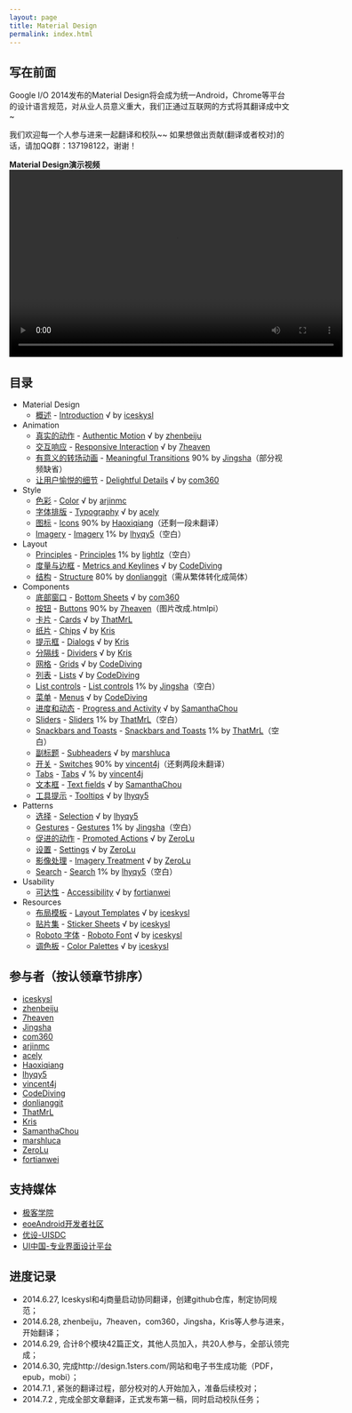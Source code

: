 ```yaml
---
layout: page
title: Material Design
permalink: index.html
---
```


## 写在前面

Google I/O 2014发布的Material Design将会成为统一Android，Chrome等平台的设计语言规范，对从业人员意义重大，我们正通过互联网的方式将其翻译成中文~

我们欢迎每一个人参与进来一起翻译和校队~~
如果想做出贡献(翻译或者校对)的话，请加QQ群：137198122，谢谢！

**Material Design演示视频**
<video crossorigin="anonymous"   controls width="600" height="337" autoplay="autoplay">
<source src="http://materialdesign.qiniudn.com/Material%20design.mp4" type="video/webm">
</video>


## 目录

* Material Design 
  * [概述](material_design/material-design/introduction.html) - [Introduction](http://www.google.com/design/spec/material-design/introduction.html) √ by [iceskysl](https://github.com/iceskysl)
* Animation
  * [真实的动作](material_design/animation/authentic-motion.html) - [Authentic Motion](http://www.google.com/design/spec/animation/authentic-motion.html) √ by [zhenbeiju](https://github.com/zhenbeiju)
  * [交互响应](material_design/animation/responsive-interaction.html) - [Responsive Interaction](http://www.google.com/design/spec/animation/responsive-interaction.html) √ by [7heaven](https://github.com/7heaven)
  * [有意义的转场动画](material_design/animation/meaningful-transitions.html) - [Meaningful Transitions](http://www.google.com/design/spec/animation/meaningful-transitions.html) 90% by [Jingsha](https://github.com/jingsha)（部分视频缺省）    
  * [让用户愉悦的细节](material_design/animation/delightful-details.html) - [Delightful Details](http://www.google.com/design/spec/animation/delightful-details.html) √ by [com360](https://github.com/com360)
* Style
  * [色彩](material_design/style/color.html) - [Color](http://www.google.com/design/spec/style/color.html) √ by [arjinmc](https://github.com/arjinmc)
  * [字体排版](material_design/style/typography.html) - [Typography](http://www.google.com/design/spec/style/typography.html) √ by [acely](https://github.com/acely)
  * [图标](material_design/style/icons.html) - [Icons](http://www.google.com/design/spec/style/icons.html) 90% by [Haoxiqiang](https://github.com/haoxiqiang)（还剩一段未翻译）  
  * [Imagery](material_design/style/imagery.html) - [Imagery](http://www.google.com/design/spec/style/imagery.html) 1% by [lhyqy5](https://github.com/lhyqy5)（空白）
* Layout
  * [Principles](material_design/layout/layout-principles.html) - [Principles](http://www.google.com/design/spec/layout/layout-principles.html) 1% by [lightlz](https://github.com/lightlz)（空白）
  * [度量与边框](material_design/layout/metrics-and-keylines.html) - [Metrics and Keylines](http://www.google.com/design/spec/layout/metrics-and-keylines.html) √ by [CodeDiving](http://github.com/codediving)
  * [结构](material_design/layout/structure.html) - [Structure](http://www.google.com/design/spec/layout/structure.html) 80% by [donlianggit](https://github.com/donlianggit)（需从繁体转化成简体）
* Components
  * [底部窗口](material_design/components/bottom-sheets.html) - [Bottom Sheets](http://www.google.com/design/spec/components/bottom-sheets.html) √ by [com360](https://github.com/com360)
  * [按钮](material_design/components/buttons.html) - [Buttons](http://www.google.com/design/spec/components/buttons.html) 90% by [7heaven](https://github.com/7heaven)（图片改成.htmlpi）
  * [卡片](material_design/components/cards.html) - [Cards](http://www.google.com/design/spec/components/cards.html) √ by [ThatMrL](https://github.com/ThatMrL)
  * [纸片](material_design/components/chips.html) - [Chips](http://www.google.com/design/spec/components/chips.html) √ by [Kris](https://github.com/krislq)
  * [提示框](material_design/components/dialogs.html) - [Dialogs](http://www.google.com/design/spec/components/dialogs.html) √ by [Kris](https://github.com/krislq)
  * [分隔线](material_design/components/dividers.html) - [Dividers](http://www.google.com/design/spec/components/dividers.html) √ by [Kris](https://github.com/krislq)
  * [网格](material_design/components/grids.html) - [Grids](http://www.google.com/design/spec/components/grids.html) √ by [CodeDiving](http://github.com/codediving)
  * [列表](material_design/components/lists.html) - [Lists](http://www.google.com/design/spec/components/lists.html) √ by [CodeDiving](http://github.com/codediving)
  * [List controls](material_design/components/list-controls.html) - [List controls](http://www.google.com/design/spec/components/list-controls.html) 1% by [Jingsha](https://github.com/jingsha)（空白）
  * [菜单](material_design/components/menus.html) - [Menus](http://www.google.com/design/spec/components/menus.html) √ by [CodeDiving](http://github.com/codediving)
  * [进度和动态](material_design/components/progress-activity.html) - [Progress and Activity](http://www.google.com/design/spec/components/progress-activity.html) √ by [SamanthaChou](https://github.com/SamanthaChou)
  * [Sliders](material_design/components/sliders.html) - [Sliders](http://www.google.com/design/spec/components/sliders.html) 1% by [ThatMrL](https://github.com/ThatMrL)（空白）
  * [Snackbars and Toasts](material_design/components/snackbars-and-toasts.html) - [Snackbars and Toasts](http://www.google.com/design/spec/components/snackbars-and-toasts.html) 1% by [ThatMrL](https://github.com/ThatMrL)（空白）
  * [副标题](material_design/components/subheaders.html) - [Subheaders](http://www.google.com/design/spec/components/subheaders.html) √ by [marshluca](https://github.com/marshluca)
  * [开关](material_design/components/switches.html) - [Switches](http://www.google.com/design/spec/components/switches.html) 90% by [vincent4j](https://github.com/vincent4j)（还剩两段未翻译）
  * [Tabs](material_design/components/tabs.html) - [Tabs](http://www.google.com/design/spec/components/tabs.html) √ % by [vincent4j](https://github.com/vincent4j)
  * [文本框](material_design/components/text-fields.html) - [Text fields](http://www.google.com/design/spec/components/text-fields.html) √ by [SamanthaChou](https://github.com/SamanthaChou)
  * [工具提示](material_design/components/tooltips.html) - [Tooltips](http://www.google.com/design/spec/components/tooltips.html) √ by [lhyqy5](https://github.com/lhyqy5)
* Patterns
  * [选择](material_design/patterns/selection.html) - [Selection](http://www.google.com/design/spec/patterns/selection.html) √ by [lhyqy5](https://github.com/lhyqy5)
  * [Gestures](material_design/patterns/gestures.html) - [Gestures](http://www.google.com/design/spec/patterns/gestures.html) 1% by [Jingsha](https://github.com/jingsha)（空白）
  * [促进的动作](material_design/patterns/promoted-actions.html) - [Promoted Actions](http://www.google.com/design/spec/patterns/promoted-actions.html) √ by [ZeroLu](https://github.com/ZeroLu)
  * [设置](material_design/patterns/settings.html) - [Settings](http://www.google.com/design/spec/patterns/settings.html) √ by [ZeroLu](https://github.com/ZeroLu)
  * [影像处理](material_design/patterns/imagery-treatment.html) - [Imagery Treatment](http://www.google.com/design/spec/patterns/imagery-treatment.html) √ by [ZeroLu](https://github.com/ZeroLu)
  * [Search](material_design/patterns/search.html) - [Search](http://www.google.com/design/spec/patterns/search.html)  1% by [lhyqy5](https://github.com/lhyqy5)（空白）
* Usability
  * [可达性](material_design/usability/accessibility.html) - [Accessibility](http://www.google.com/design/spec/usability/accessibility.html) √ by [fortianwei](https://github.com/fortianwei)
* Resources
  * [布局模板](material_design/resources/layout-templates.html) - [Layout Templates](http://www.google.com/design/spec/resources/layout-templates.html) √ by [iceskysl](https://github.com/iceskysl)
  * [贴片集](material_design/resources/sticker-sheets.html) - [Sticker Sheets](http://www.google.com/design/spec/resources/sticker-sheets.html) √ by [iceskysl](https://github.com/iceskysl)
  * [Roboto 字体](material_design/resources/roboto-font.html) - [Roboto Font](http://www.google.com/design/spec/resources/roboto-font.html) √ by [iceskysl](https://github.com/iceskysl)
  * [调色板](material_design/resources/color-palettes.html) - [Color Palettes](http://www.google.com/design/spec/resources/color-palettes.html) √ by [iceskysl](https://github.com/iceskysl)

 

## 参与者（按认领章节排序）

- [iceskysl](https://github.com/iceskysl)
- [zhenbeiju](https://github.com/zhenbeiju)
- [7heaven](https://github.com/7heaven)
- [Jingsha](https://github.com/jingsha)
- [com360](https://github.com/com360)
- [arjinmc](https://github.com/arjinmc)
- [acely](https://github.com/acely)
- [Haoxiqiang](https://github.com/haoxiqiang)
- [lhyqy5](https://github.com/lhyqy5)
- [vincent4j](https://github.com/vincent4j)
- [CodeDiving](http://github.com/codediving)
- [donlianggit](https://github.com/donlianggit)
- [ThatMrL](https://github.com/ThatMrL)
- [Kris](https://github.com/krislq)
- [SamanthaChou](https://github.com/SamanthaChou)
- [marshluca](https://github.com/marshluca)
- [ZeroLu](https://github.com/ZeroLu)
- [fortianwei](https://github.com/fortianwei)

 

## 支持媒体

- [极客学院](http://www.jikexueyuan.com/)
- [eoeAndroid开发者社区](http://www.eoeandroid.com/)
- [优设-UISDC](http://www.uisdc.com/)
- [UI中国-专业界面设计平台](http://www.ui.cn/)

## 进度记录

- 2014.6.27, Iceskysl和4j商量启动协同翻译，创建github仓库，制定协同规范；
- 2014.6.28, zhenbeiju，7heaven，com360，Jingsha，Kris等人参与进来，开始翻译；
- 2014.6.29, 合计8个模块42篇正文，其他人员加入，共20人参与，全部认领完成；
- 2014.6.30, 完成http://design.1sters.com/网站和电子书生成功能（PDF，epub，mobi）；
- 2014.7.1 , 紧张的翻译过程，部分校对的人开始加入，准备后续校对；
- 2014.7.2 , 完成全部文章翻译，正式发布第一稿，同时启动校队任务；
